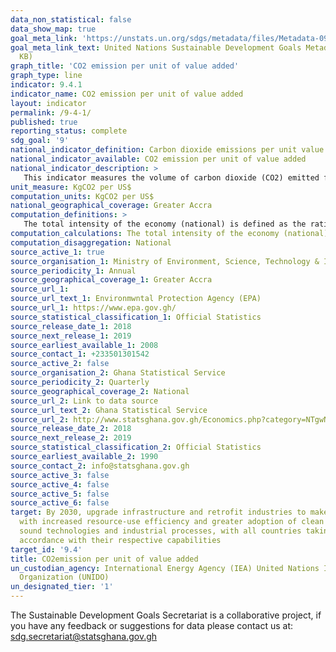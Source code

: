 ```yaml
---
data_non_statistical: false
data_show_map: true
goal_meta_link: 'https://unstats.un.org/sdgs/metadata/files/Metadata-09-04-01.pdf '
goal_meta_link_text: United Nations Sustainable Development Goals Metadata (PDF 516
  KB)
graph_title: 'CO2 emission per unit of value added'
graph_type: line
indicator: 9.4.1
indicator_name: CO2 emission per unit of value added
layout: indicator
permalink: /9-4-1/
published: true
reporting_status: complete
sdg_goal: '9'
national_indicator_definition: Carbon dioxide emissions per unit value added is computed as ratio between CO2 emissions from fuel combustion and the value added of associated economic activities. The indicator is computed for the country as (Total CO2 emissions/GDP) and for sectors such as Energy, IPPU, AFLOU and Waste.
national_indicator_available: CO2 emission per unit of value added
national_indicator_description: >   
   This indicator measures the volume of carbon dioxide (CO2) emitted for every unit of value added from all production activities in the country
unit_measure: KgCO2 per US$
computation_units: KgCO2 per US$
national_geographical_coverage: Greater Accra
computation_definitions: >
   The total intensity of the economy (national) is defined as the ratio of total CO2 emissions from fuel combustion and GDP. The sectoral intensity is calculated as CO2 emission from manufacturing  sector (in physical measurement unit such as tonnes) divided by manufacturing value added (MVA) in constant 2013 USD.
computation_calculations: The total intensity of the economy (national) is defined as the ratio of total CO2 emissions from fuel combustion and GDP. The sectoral intensity is calculated as CO2 emission from manufacturing  sector (in physical measurement unit such as tonnes) divided by manufacturing value added (MVA) in constant 2013 USD. 
computation_disaggregation: National
source_active_1: true
source_organisation_1: Ministry of Environment, Science, Technology & Innovation/Environmental Protection Agency
source_periodicity_1: Annual 
source_geographical_coverage_1: Greater Accra
source_url_1: 
source_url_text_1: Environmwntal Protection Agency (EPA)
source_url_1: https://www.epa.gov.gh/
source_statistical_classification_1: Official Statistics
source_release_date_1: 2018
source_next_release_1: 2019
source_earliest_available_1: 2008
source_contact_1: +233501301542
source_active_2: false
source_organisation_2: Ghana Statistical Service 
source_periodicity_2: Quarterly 
source_geographical_coverage_2: National
source_url_2: Link to data source
source_url_text_2: Ghana Statistical Service
source_url_2: http://www.statsghana.gov.gh/Economics.php?category=NTgwNjExMjQ4LjI4Mw==/webstats/67q2s8ro6q
source_release_date_2: 2018
source_next_release_2: 2019
source_statistical_classification_2: Official Statistics
source_earliest_available_2: 1990
source_contact_2: info@statsghana.gov.gh
source_active_3: false
source_active_4: false
source_active_5: false
source_active_6: false
target: By 2030, upgrade infrastructure and retrofit industries to make them sustainable,
  with increased resource-use efficiency and greater adoption of clean and environmentally
  sound technologies and industrial processes, with all countries taking action in
  accordance with their respective capabilities
target_id: '9.4'
title: CO2emission per unit of value added
un_custodian_agency: International Energy Agency (IEA) United Nations Industrial Development
  Organization (UNIDO)
un_designated_tier: '1'
---
```


The Sustainable Development Goals Secretariat is a collaborative project, if you have any feedback or suggestions for data please contact us at: sdg.secretariat@statsghana.gov.gh

